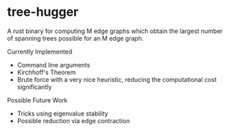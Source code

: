 # tree-hugger

A rust binary for computing M edge graphs which obtain the largest number of spanning trees possible for an M edge graph.

Currently Implemented
- Command line arguments
- Kirchhoff's Theorem
- Brute force with a very nice heuristic, reducing the computational cost significantly

Possible Future Work
- Tricks using eigenvalue stability
- Possible reduction via edge contraction
